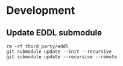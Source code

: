 # Development 


## Update EDDL submodule
```
rm -rf third_party/eddl
git submodule update --init --recursive
git submodule update --recursive --remote
```
